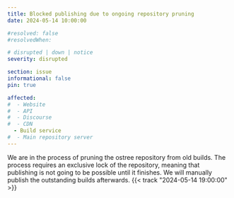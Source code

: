 ```yaml
---
title: Blocked publishing due to ongoing repository pruning
date: 2024-05-14 10:00:00

#resolved: false
#resolvedWhen: 

# disrupted | down | notice
severity: disrupted

section: issue
informational: false
pin: true

affected:
#  - Website
#  - API
#  - Discourse
#  - CDN
  - Build service
#  - Main repository server
---
```


<!-- **Resolved*:** resolution message {{< track "2022-08-30 21:38:00" >}} -->

<!-- **Monitoring:** update after mitigation is in place {{< track "2022-08-30 21:38:00" >}} -->

We are in the process of pruning the ostree repository from old builds. The
process requires an exclusive lock of the repository, meaning that publishing
is not going to be possible until it finishes. We will manually publish the
outstanding builds afterwards. {{< track "2024-05-14 19:00:00" >}}
